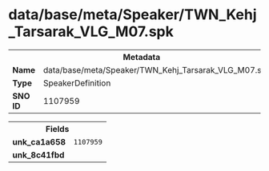 <h1>data/base/meta/Speaker/TWN_Kehj_Tarsarak_VLG_M07.spk</h1><table><tr><th colspan="100%">Metadata</th></tr><tr><td><b>Name</b></td><td>data/base/meta/Speaker/TWN_Kehj_Tarsarak_VLG_M07.spk</td></tr><tr><td><b>Type</b></td><td>SpeakerDefinition</td></tr><tr><td><b>SNO ID</b></td><td>1107959</td></tr></table>

<table><tr><th colspan="100%">Fields</th></tr><tr><td><b>unk_ca1a658</b></td><td><code>1107959</code></td></tr><tr><td><b>unk_8c41fbd</b></td><td></td></tr></table>

